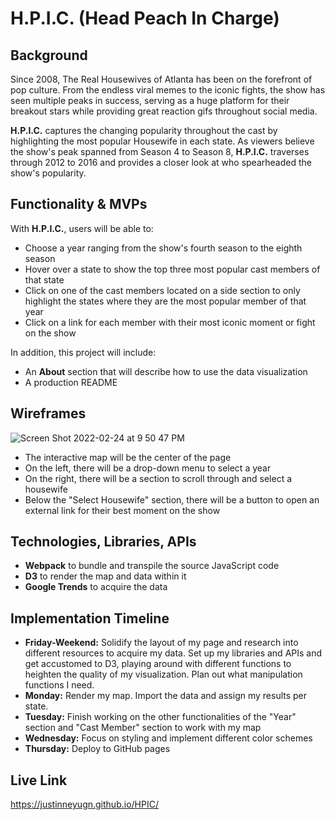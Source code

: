 # H.P.I.C. (Head Peach In Charge)


## Background

Since 2008, The Real Housewives of Atlanta has been on the forefront of pop culture. 
From the endless viral memes to the iconic fights, the show has seen multiple peaks in success, serving as a huge 
platform for their breakout stars while providing great reaction gifs throughout social media.

**H.P.I.C.** captures the changing popularity throughout the cast by highlighting the most popular Housewife in each state. 
As viewers believe the show's peak spanned from Season 4 to Season 8, **H.P.I.C.** traverses through 2012 to 2016 and provides
a closer look at who spearheaded the show's popularity.



## Functionality & MVPs

With **H.P.I.C.**, users will be able to:

* Choose a year ranging from the show's fourth season to the eighth season
* Hover over a state to show the top three most popular cast members of that state
* Click on one of the cast members located on a side section to only highlight the states where they are the most popular member of that year
* Click on a link for each member with their most iconic moment or fight on the show

In addition, this project will include:
* An **About** section that will describe how to use the data visualization
* A production README


## Wireframes

![Screen Shot 2022-02-24 at 9 50 47 PM](https://user-images.githubusercontent.com/96455487/155662083-d107385f-bea9-458f-836f-a372b136f27f.png)

* The interactive map will be the center of the page
* On the left, there will be a drop-down menu to select a year
* On the right, there will be a section to scroll through and select a housewife
* Below the "Select Housewife" section, there will be a button to open an external link for their best moment on the show


## Technologies, Libraries, APIs

* **Webpack** to bundle and transpile the source JavaScript code
* **D3** to render the map and data within it
* **Google Trends** to acquire the data


## Implementation Timeline

* **Friday-Weekend:** Solidify the layout of my page and research into different resources to acquire my data. Set up my libraries and APIs and get accustomed to D3, playing around with different functions to heighten the quality of my visualization. Plan out what manipulation functions I need.
* **Monday:** Render my map. Import the data and assign my results per state.
* **Tuesday:** Finish working on the other functionalities of the "Year" section and "Cast Member" section to work with my map
* **Wednesday:** Focus on styling and implement different color schemes
* **Thursday:** Deploy to GitHub pages

## Live Link
https://justinneyugn.github.io/HPIC/

